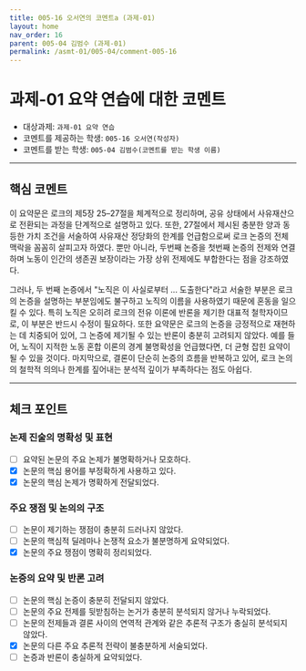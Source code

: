 ```yaml
---
title: 005-16 오서연의 코멘트a (과제-01) 
layout: home
nav_order: 16
parent: 005-04 김범수 (과제-01)
permalink: /asmt-01/005-04/comment-005-16
---
```


# 과제-01 요약 연습에 대한 코멘트

- 대상과제: `과제-01 요약 연습`
- 코멘트를 제공하는 학생: `005-16 오서연(작성자)` 
- 코멘트를 받는 학생: `005-04 김범수(코멘트를 받는 학생 이름)` 

---

## 핵심 코멘트

이 요약문은 로크의 제5장 25–27절을 체계적으로 정리하며, 공유 상태에서 사유재산으로 전환되는 과정을 단계적으로 설명하고 있다. 또한, 27절에서 제시된 충분한 양과 동등한 가치 조건을 서술하여 사유재산 정당화의 한계를 언급함으로써 로크 논증의 전체 맥락을 꼼꼼히 살피고자 하였다. 뿐만 아니라, 두번째 논증을 첫번째 논증의 전제와 연결하며 노동이 인간의 생존권 보장이라는 가장 상위 전제에도 부합한다는 점을 강조하였다. 

그러나, 두 번째 논증에서 "노직은 이 사실로부터 ... 도출한다"라고 서술한 부분은 로크의 논증을 설명하는 부분임에도 불구하고 노직의 이름을 사용하였기 때문에 혼동을 일으킬 수 있다. 특히 노직은 오히려 로크의 전유 이론에 반론을 제기한 대표적 철학자이므로, 이 부분은 반드시 수정이 필요하다. 또한 요약문은 로크의 논증을 긍정적으로 재현하는 데 치중되어 있어, 그 논증에 제기될 수 있는 반론이 충분히 고려되지 않았다. 예를 들어, 노직이 지적한 노동 혼합 이론의 경계 불명확성을 언급했다면, 더 균형 잡힌 요약이 될 수 있을 것이다. 마지막으로, 결론이 단순히 논증의 흐름을 반복하고 있어, 로크 논의의 철학적 의의나 한계를 짚어내는 분석적 깊이가 부족하다는 점도 아쉽다.

---

## 체크 포인트

### 논제 진술의 명확성 및 표현  
- [ ] 요약된 논문의 주요 논제가 불명확하거나 모호하다.  
- [x] 논문의 핵심 용어를 부정확하게 사용하고 있다.  
- [x] 논문의 핵심 논제가 명확하게 전달되었다.  

### 주요 쟁점 및 논의의 구조  
- [ ] 논문이 제기하는 쟁점이 충분히 드러나지 않았다.  
- [ ] 논문의 핵심적 딜레마나 논쟁적 요소가 불분명하게 요약되었다.  
- [x] 논문의 주요 쟁점이 명확히 정리되었다.  

### 논증의 요약 및 반론 고려  
- [ ] 논문의 핵심 논증이 충분히 전달되지 않았다.  
- [ ] 논문의 주요 전제를 뒷받침하는 논거가 충분히 분석되지 않거나 누락되었다.  
- [ ] 논문의 전제들과 결론 사이의 연역적 관계와 같은 추론적 구조가 충실히 분석되지 않았다.  
- [x] 논문의 다른 주요 추론적 전략이 불충분하게 서술되었다.
- [ ] 논증과 반론이 충실하게 요약되었다. 